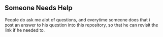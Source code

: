 ## Someone Needs Help

People do ask me alot of questions, and everytime someone does that i post an answer to his question into this repository, so that he can revisit the link if he needed to.
